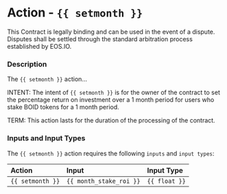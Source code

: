 # Action - `{{ setmonth }}`

This Contract is legally binding and can be used in the event of a dispute. Disputes shall be settled through the standard arbitration process established by EOS.IO.

### Description

The `{{ setmonth }}` action... 

INTENT: The intent of `{{ setmonth }}` is for the owner of the contract to set the percentage return on investment over a 1 month period for users who stake BOID tokens for a 1 month period.

TERM: This action lasts for the duration of the processing of the contract.

### Inputs and Input Types

The `{{ setmonth }}` action requires the following `inputs` and `input types`:

| Action | Input | Input Type |
|:--|:--|:--|
| `{{ setmonth }}` | `{{ month_stake_roi }}` | `{{ float }}`|
